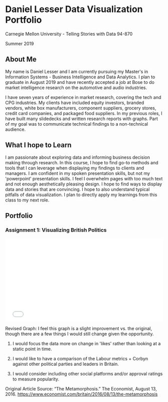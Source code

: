# Daniel Lesser Data Visualization Portfolio
Carnegie Mellon University - Telling Stories with Data 94-870

Summer 2019

## About Me

My name is Daniel Lesser and I am currently pursuing my Master's in Information Systems - Business Intelligence and Data Analytics.  I plan to graduate in August 2019 and have recently accepted a job at Bose to do market intelligence research on the automotive and audio industries.  

I have seven years of experience in market research, covering the tech and CPG industries.  My clients have included equity investors, branded vendors, white box manufacturers, component suppliers, grocery stores, credit card companies, and packaged food suppliers. In my previous roles, I have built many slidedecks and written research reports with graphs.  Part of my goal was to communicate technical findings to a non-technical audience.

## What I hope to Learn

I am passionate about exploring data and informing business decision making through research.  In this course, I hope to find go-to methods and tools that I can leverage when displaying my findings to clients and managers.  I am confident in my spoken presentation skills, but not my 'powerpoint' presentation skills.  I feel I overwhelm pages with too much text and not enough aesthetically pleasing design.  I hope to find ways to display data and stories that are convincing.  I hope to also understand typical pitfalls of data visualization.  I plan to directly apply my learnings from this class to my next role.

## Portfolio

### Assignment 1: Visualizing British Politics

<iframe title="Labour Party Moving Left" aria-label="Bar Chart" id="datawrapper-chart-m9N9s" src="//datawrapper.dwcdn.net/m9N9s/1/" scrolling="no" frameborder="0" style="width: 0; min-width: 100% !important; border: none;" height="265"></iframe><script type="text/javascript">!function(){"use strict";window.addEventListener("message",function(a){if(void 0!==a.data["datawrapper-height"])for(var e in a.data["datawrapper-height"]){var t=document.getElementById("datawrapper-chart-"+e)||document.querySelector("iframe[src*='"+e+"']");t&&(t.style.height=a.data["datawrapper-height"][e]+"px")}})}();</script>

Revised Graph:  I feel this graph is a slight improvement vs. the original, though there are a few things I would still change given the opportunity.  

  1) I would focus the data more on change in 'likes' rather than looking at a static point in time. 
  
  2) I would like to have a comparison of the Labour metrics + Corbyn against other political parties and leaders in Britain.
  
  3) I would consider including other social platforms and/or approval ratings to measure popularity.  

Original Article Source: “The Metamorphosis.” The Economist, August 13, 2016. https://www.economist.com/britain/2016/08/13/the-metamorphosis
